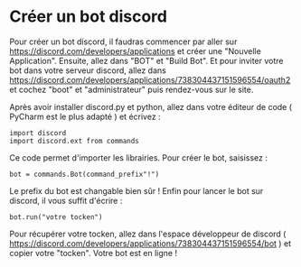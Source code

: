 # Créer un bot discord

Pour créer un bot discord, il faudras commencer par aller sur https://discord.com/developers/applications et créer une "Nouvelle Application".
Ensuite, allez dans "BOT" et "Build Bot". Et pour inviter votre bot dans votre serveur discord, allez dans https://discord.com/developers/applications/738304437151596554/oauth2 et cochez "boot" et "administrateur" puis rendez-vous sur le site.

Après avoir installer discord.py et python, allez dans votre éditeur de code  ( PyCharm est le plus adapté ) et écrivez :

````
import discord
import discord.ext from commands
````

Ce code permet d'importer les librairies.
Pour créer le bot, saisissez :

````
bot = commands.Bot(command_prefix"!")
````

Le prefix du bot est changable bien sûr !
Enfin pour lancer le bot sur discord, il vous suffit d'écrire :

````
bot.run("votre tocken")
````

Pour récupérer votre tocken, allez dans l'espace développeur de discord ( https://discord.com/developers/applications/738304437151596554/bot ) et copier votre "tocken".
Votre bot est en ligne !

